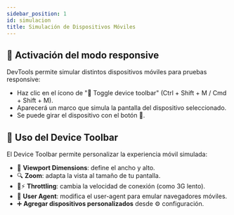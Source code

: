 ```yaml
---
sidebar_position: 1
id: simulacion
title: Simulación de Dispositivos Móviles
---
```


## 🔁 Activación del modo responsive

DevTools permite simular distintos dispositivos móviles para pruebas responsive:

- Haz clic en el ícono de "📱 Toggle device toolbar" (Ctrl + Shift + M / Cmd + Shift + M).
- Aparecerá un marco que simula la pantalla del dispositivo seleccionado.
- Se puede girar el dispositivo con el botón 🔄.

## 📱 Uso del Device Toolbar

El Device Toolbar permite personalizar la experiencia móvil simulada:

- 📏 **Viewport Dimensions**: define el ancho y alto.
- 🔍 **Zoom**: adapta la vista al tamaño de tu pantalla.
- 🐢⚡ **Throttling**: cambia la velocidad de conexión (como 3G lento).
- 🧭 **User Agent**: modifica el user-agent para emular navegadores móviles.
- ➕ **Agregar dispositivos personalizados** desde ⚙️ configuración.
